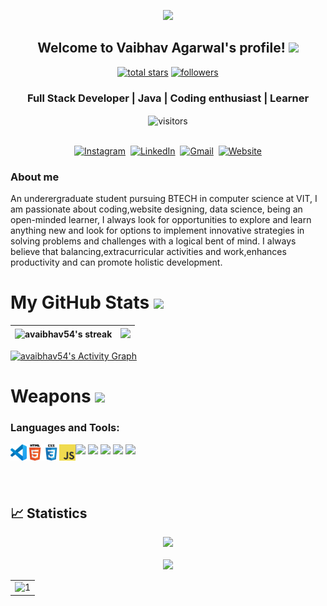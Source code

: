 

<p align="center">
<img src="
https://camo.githubusercontent.com/bb27b9c1df90df738e91a54665d3adb08f60583fad2f266ffbde14508e6dc918/68747470733a2f2f692e70696e696d672e636f6d2f6f726967696e616c732f65342f32362f37302f65343236373032656466383734623138316163656431653266613563366364652e676966
">


</p>

<!--    -->
   
<h2 align="center">
  Welcome to Vaibhav Agarwal's profile!
  <img src="https://media.giphy.com/media/hvRJCLFzcasrR4ia7z/giphy.gif" width="28">
</h2>

<p align="right">
<!-- <a href="https://wakatime.com/@49aa31bd-cc77-415d-b598-9dc1dfa69abf">
  <img src="https://wakatime.com/@49aa31bd-cc77-415d-b598-9dc1dfa69abf.svg?style=social" alt="Total time coded since Sep 27 2021" />
</a> -->
</p>
  
<p align="center">
  <a href="https://github.com/avaibhav54?tab=repositories&sort=stargazers">
    <img alt="total stars" title="Total stars on GitHub" src="https://custom-icon-badges.herokuapp.com/badge/dynamic/json?logo=star&color=55960c&labelColor=488207&label=Stars&style=for-the-badge&query=%24.stars&url=https://api.github-star-counter.workers.dev/user/avaibhav54"/></a>
  <a href="https://github.com/avaibhav54?tab=followers">
    <img alt="followers" title="Follow me on Github" src="https://custom-icon-badges.herokuapp.com/github/followers/avaibhav54?color=236ad3&labelColor=1155ba&style=for-the-badge&logo=person-add&label=Follow&logoColor=white"/></a>
</p>




<h3 align="center">Full Stack Developer | Java | Coding enthusiast | Learner</h3>


<p align="center">
    <img align="center" alt="visitors" src="https://gpvc.arturio.dev/Sumanth-Talluri" />
</p>
<p align="center">
<br>
<a href="https://www.instagram.com/agarwal__vaibhav__/"><img src="https://img.shields.io/badge/instagram-%23E4405F.svg?&style=for-the-badge&logo=instagram&logoColor=white" alt="Instagram" /></a>&nbsp;
<a href="https://www.linkedin.com/in/vaibhav-agarwal-a1746a1a9/"><img src="https://img.shields.io/badge/linkedin-%230077B5.svg?&style=for-the-badge&logo=linkedin&logoColor=white" alt="LinkedIn" /></a>&nbsp;
<a href="mailto:agarwalvaibhav041@gmail.com?subject=Hi%20Vaibhav"><img src="https://img.shields.io/badge/gmail-%23D14836.svg?&style=for-the-badge&logo=gmail&logoColor=white" alt="Gmail"/></a>&nbsp;
<a href="https://agarwalvaibhav.com/"><img alt="Website" src="https://img.shields.io/website?style=for-the-badge&up_message=portfolio&url=https%3A%2F%2Fkkvanonymous.github.io%2F"></a>
 
</p>


### About me 
An underergraduate student pursuing BTECH in computer science at VIT, I am passionate about coding,website designing, data science, being an open-minded learner, I always look for opportunities to explore and learn anything new and look for options to implement innovative strategies in solving problems and challenges with a logical bent of mind. I always believe that balancing,extracurricular activities and work,enhances productivity and can promote holistic development.




<h1>My GitHub Stats <img src="https://media.giphy.com/media/cmOBZdewjfLzV9NQiH/giphy.gif" width="48" /></h1>

|<img align=center alt="avaibhav54's streak" src="https://github-readme-stats.vercel.app/api?username=avaibhav54&show_icons=true&count_private=true&include_all_commits=true"/>|<img src="https://github-readme-streak-stats.herokuapp.com/?&user=avaibhav54&theme=dark"/>|
|---|---|

<a href="#"><img alt="avaibhav54's Activity Graph" src="https://denvercoder1-activity-graph.herokuapp.com/graph/?username=avaibhav54&bg_color=1F222E&color=F8D866&line=F85D7F&point=FFFFFF&hide_border=true" /></a>


<h1>Weapons <img src="https://media.giphy.com/media/2yzGTewUsGil0LFCTv/giphy.gif" width="48" /></h1>



### Languages and Tools:

<img align="left" alt="Visual Studio Code" width="26px" src="https://raw.githubusercontent.com/github/explore/80688e429a7d4ef2fca1e82350fe8e3517d3494d/topics/visual-studio-code/visual-studio-code.png" />
<img align="left" alt="HTML5" width="26px" src="https://raw.githubusercontent.com/github/explore/80688e429a7d4ef2fca1e82350fe8e3517d3494d/topics/html/html.png" />
<img align="left" alt="CSS3" width="26px" src="https://raw.githubusercontent.com/github/explore/80688e429a7d4ef2fca1e82350fe8e3517d3494d/topics/css/css.png" />
<img align="left" alt="JavaScript" width="26px" src="https://raw.githubusercontent.com/github/explore/80688e429a7d4ef2fca1e82350fe8e3517d3494d/topics/javascript/javascript.png"/>


<code><img height="50" src="https://www.vectorlogo.zone/logos/java/java-ar21.svg"></code>
<code><img height="50" src="https://www.vectorlogo.zone/logos/springio/springio-ar21.svg"></code>
<code><img height="50" src="https://www.vectorlogo.zone/logos/getbootstrap/getbootstrap-ar21.svg"></code>
<code><img height="50" src="https://www.vectorlogo.zone/logos/mysql/mysql-horizontal.svg"></code>
<code><img height="50" src="https://www.vectorlogo.zone/logos/github/github-ar21.svg"></code>

<br><br>
## 📈 Statistics
<p align="center">
<img src="https://github-profile-trophy.vercel.app/?username=avaibhav54&theme=darkhub">
<br><br>
<img src="https://github-readme-streak-stats.herokuapp.com/?user=avaibhav54&theme=merko">
</p>
<table>
  <tr>
    <td><img src="https://github-readme-stats.vercel.app/api?username=avaibhav54&theme=chartreuse-dark&show_icons=true&include_all_commits=true&count_private=true"  display=block width=100% height=auto alt="1"></td>
    
   </tr>
</table>
<!-- ### GitHub Analytics

![Vaibhav's stats](https://github-readme-stats.vercel.app/api?username=avaibhav54&show_icons=true&theme=dark&include_all_commits=true&count_private=true)



[![github-profile-languages](https://github.com/avaibhav54/avaibhav54/blob/main/lang.png)](http://ionicabizau.github.io/github-profile-languages/?user=avaibhav54)

 -->




<div align="center">
<h3 align="center">Show some &nbsp;❤️&nbsp; by starring some of the repositories!</h3>
</div><img src="https://github.com/punitkmryh/punitkmryh/blob/master/wave.svg" />

[website]: https://vaibhavagarwal1.github.io/home/
[instagram]: https://www.instagram.com/agarwal__vaibhav__/
[linkedin]: https://www.linkedin.com/in/vaibhav-agarwal-a1746a1a9/
